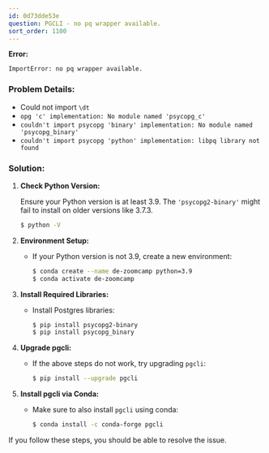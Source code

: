 ```yaml
---
id: 0d73dde53e
question: PGCLI - no pq wrapper available.
sort_order: 1100
---
```


**Error:**

```
ImportError: no pq wrapper available.
```

### Problem Details:

- Could not import `\dt`
- `opg 'c' implementation: No module named 'psycopg_c'`
- `couldn't import psycopg 'binary' implementation: No module named 'psycopg_binary'`
- `couldn't import psycopg 'python' implementation: libpq library not found`

### Solution:

1. **Check Python Version:**
   
   Ensure your Python version is at least 3.9. The `'psycopg2-binary'` might fail to install on older versions like 3.7.3.
   
   ```bash
   $ python -V
   ```

2. **Environment Setup:**

   - If your Python version is not 3.9, create a new environment:
     
     ```bash
     $ conda create --name de-zoomcamp python=3.9
     $ conda activate de-zoomcamp
     ```

3. **Install Required Libraries:**

   - Install Postgres libraries:
     
     ```bash
     $ pip install psycopg2-binary
     $ pip install psycopg_binary
     ```

4. **Upgrade pgcli:**

   - If the above steps do not work, try upgrading `pgcli`:
     
     ```bash
     $ pip install --upgrade pgcli
     ```

5. **Install pgcli via Conda:**

   - Make sure to also install `pgcli` using conda:
     
     ```bash
     $ conda install -c conda-forge pgcli
     ```

If you follow these steps, you should be able to resolve the issue.